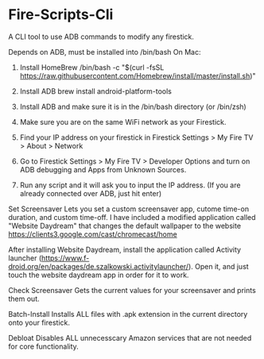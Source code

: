 # Fire-Scripts-Cli
A CLI tool to use ADB commands to modify any firestick.

Depends on ADB, must be installed into /bin/bash
On Mac: 
  1. Install HomeBrew 
  /bin/bash -c "$(curl -fsSL https://raw.githubusercontent.com/Homebrew/install/master/install.sh)"
  
  2. Install ADB 
  brew install android-platform-tools


1. Install ADB and make sure it is in the /bin/bash directory (or /bin/zsh)
2. Make sure you are on the same WiFi network as your Firestick. 
3. Find your IP address on your firestick in Firestick Settings > My Fire TV > About > Network
4. Go to Firestick Settings > My Fire TV > Developer Options and turn on ADB debugging and Apps from Unknown Sources.
5. Run any script and it will ask you to input the IP address. (If you are already connected over ADB, just hit enter)

Set Screensaver
  Lets you set a custom screensaver app, cutome time-on duration, and custom time-off. I have included a modified application called "Website Daydream" that changes the default wallpaper to the website https://clients3.google.com/cast/chromecast/home
  
After installing Website Daydream, install the application called Activity launcher (https://www.f-droid.org/en/packages/de.szalkowski.activitylauncher/). Open it, and just touch the website daydream app in order for it to work.
  
Check Screensaver
  Gets the current values for your screensaver and prints them out.
  
Batch-Install
  Installs ALL files with .apk extension in the current directory onto your firestick.
  
Debloat
  Disables ALL unnecesscary Amazon services that are not needed for core functionality.
